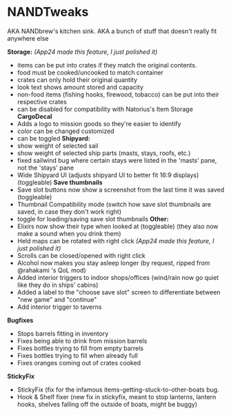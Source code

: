 # NANDTweaks
AKA NANDbrew's kitchen sink. AKA a bunch of stuff that doesn't really fit anywhere else

**Storage:**  *(App24 made this feature, I just polished it)*
- items can be put into crates if they match the original contents.
- food must be cooked/uncooked to match container
- crates can only hold their original quantity
- look text shows amount stored and capacity
- non-food items (fishing hooks, firewood, tobacco) can be put into their respective crates
- can be disabled for compatibility with Natorius's Item Storage
**CargoDecal**
- Adds a logo to mission goods so they're easier to identify
- color can be changed customized
- can be toggled
**Shipyard:**
- show weight of selected sail
- show weight of selected ship parts (masts, stays, roofs, etc.)
- fixed sailwind bug where certain stays were listed in the 'masts' pane, not the 'stays' pane
- Wide Shipyard UI (adjusts shipyard UI to better fit 16:9 displays) (toggleable)
**Save thumbnails**
- Save slot buttons now show a screenshot from the last time it was saved (toggleable)
- Thumbnail Compatibility mode (switch how save slot thumbnails are saved, in case they don't work right)
- toggle for loading/saving save slot thumbnails
**Other:**
- Elixirs now show their type when looked at (toggleable) (they also now make a sound when you drink them)
- Held maps can be rotated with right click  _(App24 made this feature, I just polished it)_
- Scrolls can be closed/opened with right click
- Alcohol now makes you stay asleep longer (by request, ripped from @rahakami 's QoL mod)
- Added interior triggers to indoor shops/offices (wind/rain now go quiet like they do in ships' cabins)
- Added a label to the "choose save slot" screen to differentiate between "new game" and "continue"
- Add interior trigger to taverns


**Bugfixes**
- Stops barrels fitting in inventory
- Fixes being able to drink from mission barrels
- Fixes bottles trying to fill from empty barrels
- Fixes bottles trying to fill when already full
- Fixes oranges coming out of crates cooked

**StickyFix**
- StickyFix (fix for the infamous items-getting-stuck-to-other-boats bug.
- Hook & Shelf fixer (new fix in stickyfix, meant to stop lanterns, lantern hooks, shelves falling off the outside of boats, might be buggy)

